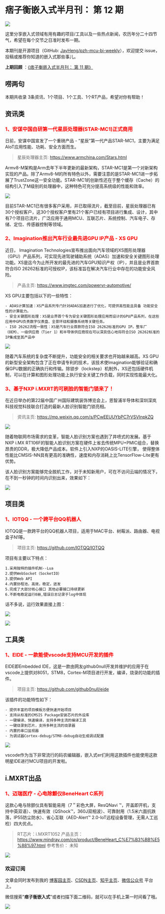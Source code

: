 # 痞子衡嵌入式半月刊： 第 12 期

![](http://henjay724.com/image/cnblogs/pzh_mcu_bi_weekly.PNG)

这里分享嵌入式领域有用有趣的项目/工具以及一些热点新闻，农历年分二十四节气，希望在每个交节之日准时发布一期。

本期刊是开源项目（GitHub: [JayHeng/pzh-mcu-bi-weekly](https://github.com/JayHeng/pzh-mcu-bi-weekly)），欢迎提交 issue，投稿或推荐你知道的嵌入式那些事儿。

**上期回顾** ：[《痞子衡嵌入式半月刊： 第 11 期》](https://www.cnblogs.com/henjay724/p/13258113.html)

## 唠两句


本期共收录 3条资讯、1个项目、1个工具、1个RT产品，希望对你有帮助！

## 资讯类

### <font color="red">1、安谋中国自研第一代星辰处理器(STAR-MC1)正式商用</font>

日前，安谋中国宣发了一个重磅产品 - “星辰”第一代产品STAR-MC1，主要为满足AIoT应用性能、功耗、安全方面而生。

> 星辰处理器主页: https://www.armchina.com/Stars.html

Armv8-M架构是Arm去年下半年更新的最新架构，STAR-MC1是第一个对新架构实现的产品。除了Armv8-M的所有特色以外，需要注意的是STAR-MC1进一步拓展了TrustZone这一安全功能。STAR-MC1的创新性还在于整个缓存（Cache）的结构引入了M级别的处理器中，这种特色可充分提高系统级的性能和效率。

![](http://henjay724.com/image/biweekly/STAR-MC1.PNG)


目前STAR-MC1已有很多客户采用，并已取得流片，截至目前，星辰处理器已有30个授权客户，这30个授权客户里有21个客户已经有项目进行集成、设计，其中有7个项目已流片，广泛应用于通用MCU、互联芯片、系统控制、汽车电子、存储、定位、传感器控制等领域。

### <font color="red">2、Imagination推出汽车行业最先进GPU IP产品 - XS GPU</font>

近日， Imagination Technologies宣布推出面向汽车领域的XS图形处理器（GPU）产品系列，可实现先进驾驶辅助系统（ADAS）加速和安全关键图形处理功能。XS是迄今为止所开发的最先进的汽车GPU知识产权（IP），并且是业界首款符合ISO 26262标准的可授权IP，该标准旨在解决汽车行业中存在的功能安全风险。 

> 产品主页: https://www.imgtec.com/powervr-automotive/

XS GPU主要包括以下的一些特性：

```text
- ADAS计算加速：XS产品系列专门针对ADAS加速进行了优化，可提供高性能且具备 功能安全性的计算能力。
- 安全关键图形处理：XS是业界首个专为安全关键图形处理应用而设计的GPU产品系列，在这些应用中GPU负责数字仪表盘、全景环绕和摄像系统等关键任务。
- ISO 26262流程一致性：XS是汽车行业首款符合ISO 26262标准的GPU IP。整车厂（OEM）、一级供应商（Tier 1）和半导体供应商现在可以深具信心地将符合ISO 26262标准的IP集成至其产品中
```

![](http://henjay724.com/image/biweekly/Imagination-XS-GPU.jpg)

随着汽车系统的复杂度不断提升，功能安全的相关要求也开始越来越高。XS GPU的新型安全架构包含了正在申请专利的技术，该技术使Imagination能够验证和确保GPU数据的正确执行和传输。除锁步（lockstep）机制外，XS还包括硬件机制，可以在计算和图形处理功能上执行安全关键工作负载，同时实现性能最大化。 

### <font color="red">3、基于NXP i.MXRT的可刷脸的智能门锁来了！</font>

在近日举办的第22届中国广州国际建筑装饰博览会上，恩智浦半导体和深圳深岚科技视觉科技联合打造的最新人脸识别智能门锁亮相。

> 资讯主页: https://mp.weixin.qq.com/s/PCwEEUUYbPC7rVSVInpkZQ

![](http://henjay724.com/image/biweekly/NXP-106F.PNG)

随着物联网市场需求的变革，智能人脸识别方案也遇到了井喷式的发展。基于NXP i.MX RT106F的智能人脸识别方案在硬件上省去传统MPU+PMIC组合，替换昂贵的DDR，极大降低产品成本。软件上引入NXP的OASIS-LITE引擎， 使得整体性能比CMSIS-NN具有更高的准确性，速度和内存消耗上比TensorFlow-Lite更有优势。

该人脸识别方案能够完全脱机工作，对于未知新用户，可在不访问云端的情况下，在不到一秒钟的时间内识别出来，效果如下：

![](http://henjay724.com/image/biweekly/NXP-face.PNG)


## 项目类

### <font color="red">1、IOTQQ - 一个跨平台QQ机器人</font>

IOTQQ是一款跨平台的QQ机器人项目，适用于MAC平台、树莓派、路由器、电视盒子N1等。

> 项目主页: https://github.com/IOTQQ/IOTQQ

项目有主要以下特点：

```text
1.采用独特的插件机制--Lua
2.提供WebSocket（SocketIO）
3.提供Web API
4.内置协程池，高效，稳定，迸发
5.完成了大部分核心接口 其他必要接口持续更新
6.不断电稳定运行0崩,错误日志记录于log中体现
```

话不多说，运行效果直接上图：

![](http://henjay724.com/image/biweekly/IOTQQ_mac.PNG)

![](http://henjay724.com/image/biweekly/IOTQQ_shumeipai.PNG)

## 工具类

### <font color="red">1、EIDE - 一款能使vscode支持MCU开发的插件</font>

EIDE即Embedded IDE，这是一款由网友github0null开发并维护的应用于在vscode上提供对8051，STM8，Cortex-M项目进行开发，编译，烧录的功能的插件。

> 项目主页: https://github.com/github0null/eide 

该插件的功能特性如下：

```text
- 提供丰富的项目模板方便快速开始项目
- 支持从标准的CMSIS Package安装芯片的外设库
- 一键编译、快速编译，支持多种主流的编译工具
- 一键烧录到芯片，支持多种主流的烧录器
- 内置的串口监视器
- 为调试器Cortex-debug/STM8-debug自动生成调试配置
```

![](http://henjay724.com/image/biweekly/EIDE.png)

vscode作为当下非常流行的码农编辑器，嵌入式er们利用这款插件也能使用这款明星IDE进行MCU项目的开发啦。

## i.MXRT出品

### <font color="red">1、迈瑞医疗 - 心电除颤仪BeneHeart C系列</font>

这款心电与除颤仪具有智能易用（7＂彩色大屏，ResQNavi ™，开盖即开机，支持中英双语）、快速有效（QShock™，360J双相波）、可靠耐用（1.5米六面抗跌落，IP55防尘防水）、省心互联（AED-Alert™ 2.0-IoT远程设备管理，无需人工巡检）四大优点。

> RT芯片：i.MXRT1052
> 产品主页： https://www.mindray.com/cn/product/BeneHeart_C%E7%B3%BB%E5%88%97.html
> 参考售价： 未知

![](http://henjay724.com/image/biweekly/Mindary_BeneHeartC.PNG)

### 欢迎订阅

文章会同时发布到我的 [博客园主页](https://www.cnblogs.com/henjay724/)、[CSDN主页](https://blog.csdn.net/henjay724)、[知乎主页](https://www.zhihu.com/people/henjay724)、[微信公众号](http://weixin.sogou.com/weixin?type=1&query=痞子衡嵌入式) 平台上。

微信搜索"__痞子衡嵌入式__"或者扫描下面二维码，就可以在手机上第一时间看了哦。

![](http://henjay724.com/image/github/pzhMcu_qrcode_258x258.jpg)



